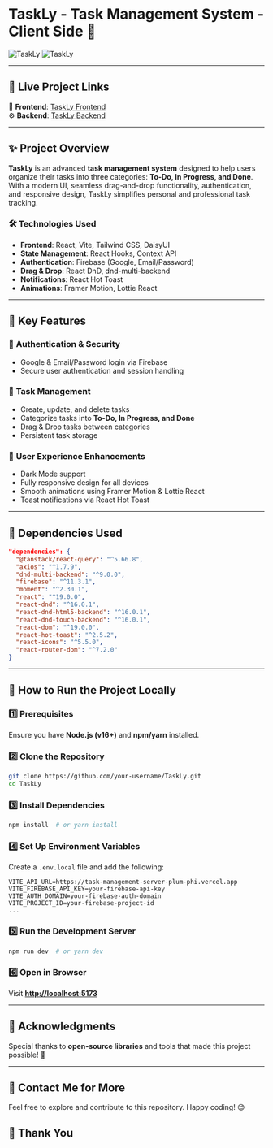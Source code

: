 # TaskLy - Task Management System - Client Side 🚀

![TaskLy](https://i.ibb.co.com/nsCRL060/taskly2.png)
![TaskLy](https://i.ibb.co.com/RpNYPfYL/taskly1.png)

---

## 🔗 Live Project Links  
🎨 **Frontend**: [TaskLy Frontend](https://task-management-ae3a9.web.app)  
⚙️ **Backend**: [TaskLy Backend](https://task-management-server-plum-phi.vercel.app)  

---

## ✨ Project Overview  

**TaskLy** is an advanced **task management system** designed to help users organize their tasks into three categories: **To-Do, In Progress, and Done**. With a modern UI, seamless drag-and-drop functionality, authentication, and responsive design, TaskLy simplifies personal and professional task tracking.

### 🛠️ Technologies Used  
- **Frontend**: React, Vite, Tailwind CSS, DaisyUI  
- **State Management**: React Hooks, Context API  
- **Authentication**: Firebase (Google, Email/Password)  
- **Drag & Drop**: React DnD, dnd-multi-backend  
- **Notifications**: React Hot Toast  
- **Animations**: Framer Motion, Lottie React  

---

## 🌟 Key Features  

### 🔑 **Authentication & Security**  
- Google & Email/Password login via Firebase  
- Secure user authentication and session handling  

### 📌 **Task Management**  
- Create, update, and delete tasks  
- Categorize tasks into **To-Do, In Progress, and Done**  
- Drag & Drop tasks between categories  
- Persistent task storage  

### 🎨 **User Experience Enhancements**  
- Dark Mode support  
- Fully responsive design for all devices  
- Smooth animations using Framer Motion & Lottie React  
- Toast notifications via React Hot Toast  

---

## 📜 Dependencies Used  

```json
"dependencies": {
  "@tanstack/react-query": "^5.66.8",
  "axios": "^1.7.9",
  "dnd-multi-backend": "^9.0.0",
  "firebase": "^11.3.1",
  "moment": "^2.30.1",
  "react": "^19.0.0",
  "react-dnd": "^16.0.1",
  "react-dnd-html5-backend": "^16.0.1",
  "react-dnd-touch-backend": "^16.0.1",
  "react-dom": "^19.0.0",
  "react-hot-toast": "^2.5.2",
  "react-icons": "^5.5.0",
  "react-router-dom": "^7.2.0"
}
```

---

## 🚀 How to Run the Project Locally  

### 1️⃣ Prerequisites  
Ensure you have **Node.js (v16+)** and **npm/yarn** installed.  

### 2️⃣ Clone the Repository  
```sh
git clone https://github.com/your-username/TaskLy.git
cd TaskLy
```

### 3️⃣ Install Dependencies  
```sh
npm install  # or yarn install
```

### 4️⃣ Set Up Environment Variables  
Create a `.env.local` file and add the following:  

```env
VITE_API_URL=https://task-management-server-plum-phi.vercel.app
VITE_FIREBASE_API_KEY=your-firebase-api-key
VITE_AUTH_DOMAIN=your-firebase-auth-domain
VITE_PROJECT_ID=your-firebase-project-id
...
```

### 5️⃣ Run the Development Server  
```sh
npm run dev  # or yarn dev
```

### 6️⃣ Open in Browser  
Visit **[http://localhost:5173](http://localhost:5173)**  

---

## 🙌 Acknowledgments  

Special thanks to **open-source libraries** and tools that made this project possible! 💜  

---

## 📧 Contact Me for More  

Feel free to explore and contribute to this repository. Happy coding! 😊  

## 🤝 Thank You

